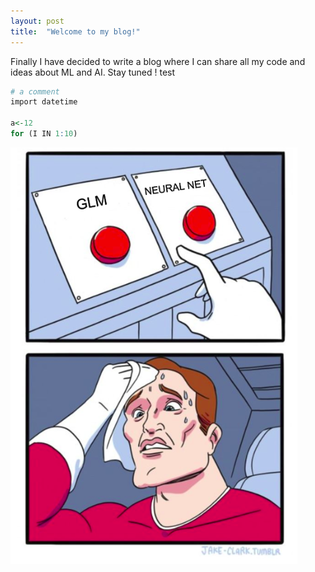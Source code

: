 ```yaml
---
layout: post
title:  "Welcome to my blog!"
---
```



Finally I have decided to write a blog where I can share all my code and ideas about ML and AI. 
Stay tuned \!
test
~~~ r
# a comment
import datetime

a<-12
for (I IN 1:10)
~~~

![Fig1](/images/Fig1Post1.png)
